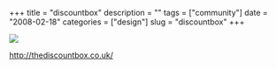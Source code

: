 +++
title = "discountbox"
description = ""
tags = ["community"]
date = "2008-02-18"
categories = ["design"]
slug = "discountbox"
+++


 

  <div id="screens-thumbs" class="clearfix">
    <div class="txt-center" id="design-submission"><a href="http://thediscountbox.co.uk/"><img id='bluga-thumbnail-918' class='bluga-thumbnail large' src='//media.konigi.com/bluga/
wt47f279d9be85e_0.jpg'/></a></div>  
  </div>   
<p><a href="http://thediscountbox.co.uk/">http://thediscountbox.co.uk/</a></p>




